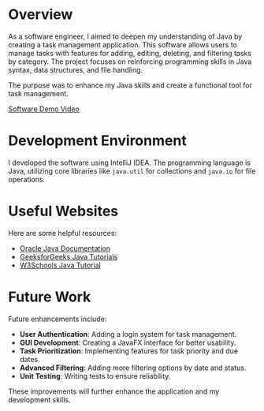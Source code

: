 # Overview

As a software engineer, I aimed to deepen my understanding of Java by creating a task management application. This software allows users to manage tasks with features for adding, editing, deleting, and filtering tasks by category. The project focuses on reinforcing programming skills in Java syntax, data structures, and file handling.

The purpose was to enhance my Java skills and create a functional tool for task management.

[Software Demo Video](https://youtu.be/oTHNJnaAzxo)

# Development Environment

I developed the software using IntelliJ IDEA. The programming language is Java, utilizing core libraries like `java.util` for collections and `java.io` for file operations.

# Useful Websites

Here are some helpful resources:

- [Oracle Java Documentation](https://docs.oracle.com/javase/8/docs/api/)
- [GeeksforGeeks Java Tutorials](https://www.geeksforgeeks.org/java/)
- [W3Schools Java Tutorial](https://www.w3schools.com/java/)

# Future Work

Future enhancements include:

- **User Authentication**: Adding a login system for task management.
- **GUI Development**: Creating a JavaFX interface for better usability.
- **Task Prioritization**: Implementing features for task priority and due dates.
- **Advanced Filtering**: Adding more filtering options by date and status.
- **Unit Testing**: Writing tests to ensure reliability.

These improvements will further enhance the application and my development skills.
